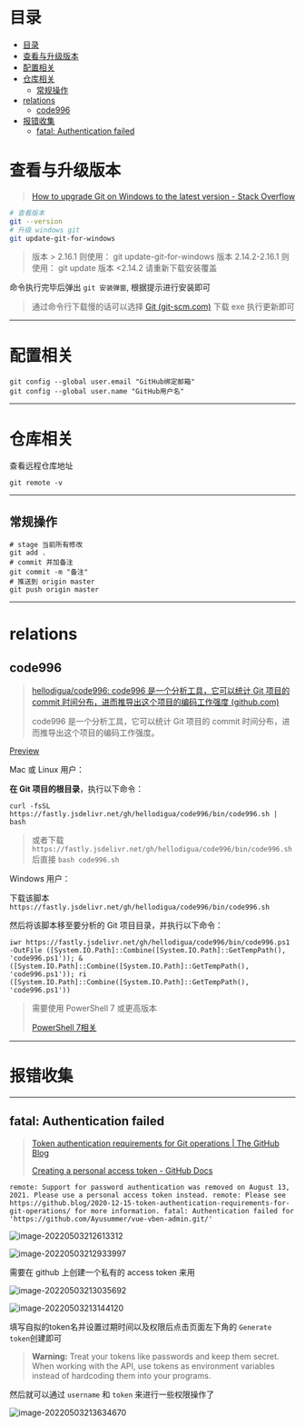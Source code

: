 # 目录
- [目录](#目录)
- [查看与升级版本](#查看与升级版本)
- [配置相关](#配置相关)
- [仓库相关](#仓库相关)
  - [常规操作](#常规操作)
- [relations](#relations)
  - [code996](#code996)
- [报错收集](#报错收集)
  - [fatal: Authentication failed](#fatal-authentication-failed)

# 查看与升级版本

> [How to upgrade Git on Windows to the latest version - Stack Overflow](https://stackoverflow.com/questions/13790592/how-to-upgrade-git-on-windows-to-the-latest-version)

```bash
# 查看版本
git --version
# 升级 windows git
git update-git-for-windows
```

> 版本 > 2.16.1 则使用： git update-git-for-windows
> 版本 2.14.2-2.16.1 则使用： git update
> 版本 <2.14.2 请重新下载安装覆盖

命令执行完毕后弹出 `git 安装弹窗`, 根据提示进行安装即可

> 通过命令行下载慢的话可以选择 [Git (git-scm.com)](https://git-scm.com/) 下载 exe 执行更新即可

---

# 配置相关

```shell
git config --global user.email "GitHub绑定邮箱"
git config --global user.name "GitHub用户名"
```

---

# 仓库相关

查看远程仓库地址

```shell
git remote -v
```

---

## 常规操作

```shell
# stage 当前所有修改
git add .
# commit 并加备注
git commit -m "备注"
# 推送到 origin master
git push origin master
```

---

# relations

## code996

> [hellodigua/code996: code996 是一个分析工具，它可以统计 Git 项目的 commit 时间分布，进而推导出这个项目的编码工作强度 (github.com)](https://github.com/hellodigua/code996)
>
> code996 是一个分析工具，它可以统计 Git 项目的 commit 时间分布，进而推导出这个项目的编码工作强度。

[Preview](https://hellodigua.github.io/code996/)

Mac 或 Linux 用户：

**在 Git 项目的根目录**，执行以下命令：

```shell
curl -fsSL https://fastly.jsdelivr.net/gh/hellodigua/code996/bin/code996.sh | bash
```

> 或者下载 `https://fastly.jsdelivr.net/gh/hellodigua/code996/bin/code996.sh` 后直接 `bash code996.sh`

Windows 用户：

下载该脚本 `https://fastly.jsdelivr.net/gh/hellodigua/code996/bin/code996.sh`

然后将该脚本移至要分析的 Git 项目目录，并执行以下命令：

```shell
iwr https://fastly.jsdelivr.net/gh/hellodigua/code996/bin/code996.ps1 -OutFile ([System.IO.Path]::Combine([System.IO.Path]::GetTempPath(), 'code996.ps1')); & ([System.IO.Path]::Combine([System.IO.Path]::GetTempPath(), 'code996.ps1')); ri ([System.IO.Path]::Combine([System.IO.Path]::GetTempPath(), 'code996.ps1'))
```

> 需要使用 PowerShell 7 或更高版本
>
> [PowerShell 7相关](https://github.com/Ayusummer/DailyNotes/blob/main/通识/软件相关.md#powershell-7)

---

# 报错收集

---

## fatal: Authentication failed

> [Token authentication requirements for Git operations | The GitHub Blog](https://github.blog/2020-12-15-token-authentication-requirements-for-git-operations/)
>
> [Creating a personal access token - GitHub Docs](https://docs.github.com/cn/authentication/keeping-your-account-and-data-secure/creating-a-personal-access-token)

`remote: Support for password authentication was removed on August 13, 2021. Please use a personal access token instead.
remote: Please see https://github.blog/2020-12-15-token-authentication-requirements-for-git-operations/ for more information.
fatal: Authentication failed for 'https://github.com/Ayusummer/vue-vben-admin.git/'`

![image-20220503212613312](http://cdn.ayusummer233.top/img/202205032126873.png)

![image-20220503212933997](http://cdn.ayusummer233.top/img/202205032129065.png)

需要在 github 上创建一个私有的 access token 来用

![image-20220503213035692](http://cdn.ayusummer233.top/img/202205032130796.png)

![image-20220503213144120](http://cdn.ayusummer233.top/img/202205032131211.png)

填写自拟的token名并设置过期时间以及权限后点击页面左下角的 `Generate token`创建即可

> **Warning:** Treat your tokens like passwords and keep them secret. When working with the API, use tokens as environment variables instead of hardcoding them into your programs.

然后就可以通过 `username` 和 `token` 来进行一些权限操作了

![image-20220503213634670](http://cdn.ayusummer233.top/img/202205032136970.png)

